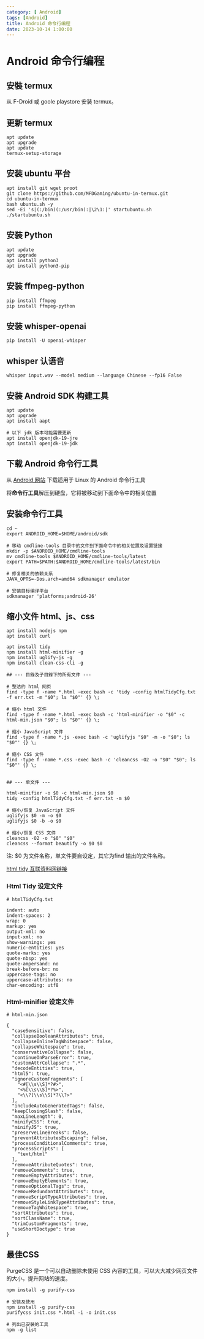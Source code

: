 ```yaml
---
category: [ Android]
tags: [Android]
title: Android 命令行编程
date: 2023-10-14 1:00:00
---
```



# Android 命令行编程

## 安裝 termux

从 F-Droid 或 goole playstore 安装 termux。

## 更新 termux

```
apt update
apt upgrade
apt update
termux-setup-storage
```

## 安装 ubuntu 平台

```
apt install git wget proot
git clone https://github.com/MFDGaming/ubuntu-in-termux.git
cd ubuntu-in-termux
bash ubuntu.sh -y
sed -Ei 's|(:/bin)(:/usr/bin):|\2\1:|' startubuntu.sh
./startubuntu.sh
```

## 安装 Python

```
apt update
apt upgrade
apt install python3
apt install python3-pip
```

## 安装 ffmpeg-python

```
pip install ffmpeg
pip install ffmpeg-python
```

## 安装 whisper-openai

```
pip install -U openai-whisper
```

## whisper 认语音

```
whisper input.wav --model medium --language Chinese --fp16 False
```

## 安装 Android SDK 构建工具

```
apt update
apt upgrade
apt install aapt

# 以下 jdk 版本可能需要更新
apt install openjdk-19-jre
apt install openjdk-19-jdk
```


## 下载 Android 命令行工具


从 [Android 网站](https://developer.android.com/studio) 下载适用于 Linux 的 Android 命令行工具


将**命令行工具**解压到硬盘，它将被移动到下面命令中的相关位置

## 安装命令行工具

```
cd ~
export ANDROID_HOME=$HOME/android/sdk

# 移动 cmdline-tools 目录中的文件到下面命令中的相关位置及设置链接
mkdir -p $ANDROID_HOME/cmdline-tools
mv cmdline-tools $ANDROID_HOME/cmdline-tools/latest
export PATH=$PATH:$ANDROID_HOME/cmdline-tools/latest/bin

# 修复相关的依赖关系
JAVA_OPTS=-Dos.arch=amd64 sdkmanager emulator

# 安装目标编译平台
sdkmanager 'platforms;android-26'
```


## 缩小文件 html、js、css

```
apt install nodejs npm
apt install curl

apt install tidy
npm install html-minifier -g
npm install uglify-js -g
npm install clean-css-cli -g

## --- 目錄及子目錄下的所有文件 ---

# 整洁的 html 网页
find -type f -name *.html -exec bash -c 'tidy -config htmlTidyCfg.txt -f err.txt -m "$0"; ls "$0"' {} \;

# 缩小 html 文件
find -type f -name *.html -exec bash -c 'html-minifier -o "$0" -c html-min.json "$0"; ls "$0"' {} \;

# 缩小 JavaScript 文件
find -type f -name *.js -exec bash -c 'uglifyjs "$0" -m -o "$0"; ls "$0"' {} \;

# 缩小 CSS 文件
find -type f -name *.css -exec bash -c 'cleancss -O2 -o "$0" "$0"; ls "$0"' {} \;


## --- 单文件 ---

html-minifier -o $0 -c html-min.json $0
tidy -config htmlTidyCfg.txt -f err.txt -m $0

# 缩小/恢复 JavaScript 文件
uglifyjs $0 -m -o $0
uglifyjs $0 -b -o $0

# 缩小/恢复 CSS 文件
cleancss -O2 -o "$0" "$0"
cleancss --format beautify -o $0 $0

```

注: $0 为文件名称，单文件要自设定，其它为find 输出的文件名称。

[html tidy 互联资料网链接](http://api.html-tidy.org/tidy/tidylib_api_5.2.0/quick_ref.html)

### Html Tidy 设定文件

```
# htmlTidyCfg.txt

indent: auto
indent-spaces: 2
wrap: 0
markup: yes
output-xml: no
input-xml: no
show-warnings: yes
numeric-entities: yes
quote-marks: yes
quote-nbsp: yes
quote-ampersand: no
break-before-br: no
uppercase-tags: no
uppercase-attributes: no
char-encoding: utf8
```

### Html-minifier 设定文件

```
# html-min.json

{
  "caseSensitive": false,
  "collapseBooleanAttributes": true,
  "collapseInlineTagWhitespace": false,
  "collapseWhitespace": true,
  "conservativeCollapse": false,
  "continueOnParseError": true,
  "customAttrCollapse": ".*",
  "decodeEntities": true,
  "html5": true,
  "ignoreCustomFragments": [
    "<#[\\s\\S]*?#>",
    "<%[\\s\\S]*?%>",
    "<\\?[\\s\\S]*?\\?>"
  ],
  "includeAutoGeneratedTags": false,
  "keepClosingSlash": false,
  "maxLineLength": 0,
  "minifyCSS": true,
  "minifyJS": true,
  "preserveLineBreaks": false,
  "preventAttributesEscaping": false,
  "processConditionalComments": true,
  "processScripts": [
    "text/html"
  ],
  "removeAttributeQuotes": true,
  "removeComments": true,
  "removeEmptyAttributes": true,
  "removeEmptyElements": true,
  "removeOptionalTags": true,
  "removeRedundantAttributes": true,
  "removeScriptTypeAttributes": true,
  "removeStyleLinkTypeAttributes": true,
  "removeTagWhitespace": true,
  "sortAttributes": true,
  "sortClassName": true,
  "trimCustomFragments": true,
  "useShortDoctype": true
}
```

## 最佳CSS

PurgeCSS 是一个可以自动删除未使用 CSS 內容的工具，可以大大减少网页文件的大小，提升网站的速度。


```
npm install -g purify-css

# 安裝及使用
npm install -g purify-css
purifycss init.css *.html -i -o init.css

# 列出已安裝的工具
npm -g list


```